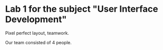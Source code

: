# Lab 1 for the subject "User Interface Development"
Pixel perfect layout, teamwork.

Our team consisted of 4 people.
